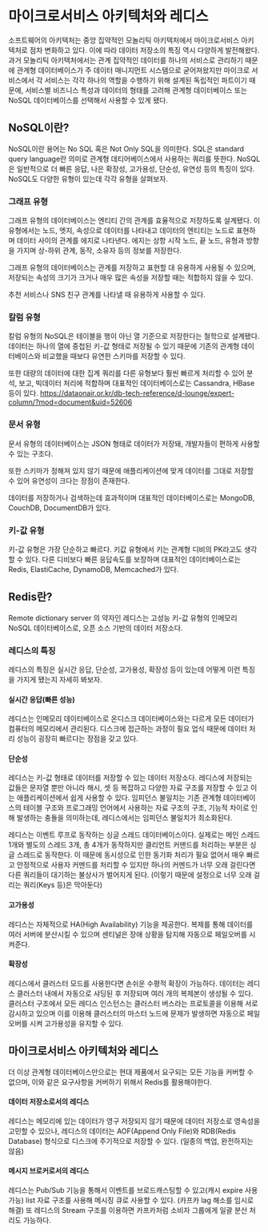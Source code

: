 
# 마이크로서비스 아키텍처와 레디스

소프트웨어의 아키텍처는 중앙 집약적인 모놀리틱 아키텍처에서 마이크로서비스 아키텍처로 점차 변화하고 있다. 이에 따라 데이터 저장소의 특징 역시 다양하게 발전해왔다. 과거 모놀리틱 아키텍처에서는 관계 집약적인 데이터를 하나의 서비스로 관리하기 때문에 관계형 데이터베이스가 주 데이터 매니지먼트 시스템으로 굳어져왔지만 마이크로 서비스에서 각 서비스는 각각 하나의 역할을 수행하기 위해 설계된 독립적인 파트이기 때문에, 서비스별 비즈니스 특성과 데이터의 형태를 고려해 관계형 데이터베이스 또는 NoSQL 데이터베이스를 선택해서 사용할 수 있게 됐다.

## NoSQL이란?
NoSQL이란 용어는 No SQL 혹은 Not Only SQL을 의미한다. SQL은 standard query language란 의미로 관계형 데티어베이스에서 사용하는 쿼리를 뜻한다. NoSQL은 일반적으로 더 빠른 응답, 나은 확장성, 고가용성, 단순성, 유연성 등의 특징이 있다. 
NoSQL도 다양한 유형이 있는데 각각 유형을 살펴보자.

### 그래프 유형
그래프 유형의 데이터베이스는 엔티티 간의 관계를 효율적으로 저장하도록 설계됐다. 이 유형에서는 노드, 엣지, 속성으로 데이터를 나타내고 데이터의 엔티티는 노드로 표현하며 데이터 사이의 관계를 에지로 나타낸다. 에지는 상항 시작 노드, 끝 노드, 유형과 방향을 가지며 상-하위 관계, 동작, 소유자 등의 정보를 저장한다. 

그래프 유형의 데이터베이스는 관계를 저장하고 표현할 대 유용하게 사용될 수 있으며, 저장되는 속성의 크기가 크거나 매우 많은 속성을 저장할 때는 적합하지 않을 수 있다. 

추천 서비스나 SNS 친구 관계를 나타낼 때 유용하게 사용할 수 있다.

### 칼럼 유형
칼럼 유형의 NoSQL은 테이블을 행이 아닌 열 기준으로 저장한다는 철학으로 설계됐다. 데이터는 하나의 열에 중첩된 키-값 형태로 저장될 수 있기 때문에 기존의 관계형 데이터베이스와 비교했을 때보다 유연한 스키마를 저장할 수 있다.

또한 대량의 데이터에 대한 집계 쿼리를 다른 유형보다 훨씬 빠르게 처리할 수 있어 분석, 보고, 빅데이터 처리에 적합하며 대표적인 데이터베이스로는 Cassandra, HBase 등이 있다.
https://dataonair.or.kr/db-tech-reference/d-lounge/expert-column/?mod=document&uid=52606

### 문서 유형
문서 유형의 데이터베이스는 JSON 형태로 데이터가 저장돼, 개발자들이 편하게 사용할 수 있는 구조다. 

또한 스키마가 정해져 있지 않기 때문에 애플리케이션에 맞게 데이터를 그대로 저장할 수 있어 유연성이 크다는 장점이 존재한다. 

데이터를 저장하거나 검색하는데 효과적이며 대표적인 데이터베이스로는 MongoDB, CouchDB, DocumentDB가 있다.

### 키-값 유형
키-값 유형은 가장 단순하고 빠르다. 키값 유형에서 키는 관계형 디비의 PK라고도 생각할 수 있다. 다른 디비보다 빠른 응답속도를 보장하며 대표적인 데이터베이스로는 Redis, ElastiCache, DynamoDB, Memcached가 있다.

## Redis란?
Remote dictionary server 의 약자인 레디스는 고성능 키-값 유형의 인메모리 NoSQL 데이터베이스로, 오픈 소스 기반의 데이터 저장소다.

### 레디스의 특징
레디스의 특징은 실시간 응답, 단순성, 고가용성, 확장성 등이 있는데 어떻게 이런 특징을 가지게 됐는지 자세히 봐보자.

#### 실시간 응답(빠른 성능)
레디스는 인메모리 데이터베이스로 온디스크 데이터베이스와는 다르게 모든 데이터가 컴퓨터의 메모리에서 관리된다. 디스크에 접근하는 과정이 필요 업식 때문에 데이터 처리 성능이 굉장히 빠르다는 장점을 갖고 있다.

#### 단순성
레디스는 키-값 형태로 데이터를 저장할 수 있는 데이터 저장소다. 레디스에 저장되는 값들은 문자열 뿐만 아니라 해시, 셋 등 복잡하고 다양한 자료 구조를 저장할 수 있고 이는 애플리케이션에서 쉽게 사용할 수 있다.
임피던스 불일치는 기존 관계형 데이터베이스의 테이블 구조와 프로그래밍 언어에서 사용하는 자료 구조의 구조, 기능적 차이로 인해 발생하는 충돌을 의미하는데, 레디스에서는 임피던스 불일치가 최소화된다.

레디스는 이벤트 루프로 동작하는 싱글 스레드 데이터베이스이다. 실제로는 메인 스레드 1개와 별도의 스레드 3개, 총 4개가 동작하지만 클리언트 커맨드를 처리하는 부분은 싱글 스레드로 동작한다. 
이 때문에 동시성으로 인한 동기화 처리가 필요 없어서 매우 빠르고 안정적으로 사용자 커멘드를 처리할 수 있지만 하나의 커멘드가 너무 오래 걸린다면 다른 쿼리들이 대기하는 불상사가 벌어지게 된다. (이렇기 때문에 설정으로 너무 오래 걸리는 쿼리(Keys 등)은 막아둔다)

#### 고가용성
레디스는 자체적으로 HA(High Availability) 기능을 제공한다. 복제를 통해 데이터를 여러 서버에 분산시킬 수 있으며 센티널은 장애 상황을 탐지해 자동으로 페일오버를 시켜준다. 

#### 확장성
레디스에서 클러스터 모드를 사용한다면 손쉬운 수평적 확장이 가능하다. 데이터는 레디스 클러스터 내에서 자동으로 샤딩된 후 저장되며 여러 개의 복제본이 생성될 수 있다. 클러스터 구조에서 모든 레디스 인스턴스는 클러스터 버스라는 프로토콜을 이용해 서로 감시하고 있으며 이를 이용해 클러스터의 마스터 노드에 문제가 발생하면 자동으로 페일오버를 시켜 고가용성을 유지할 수 있다.


## 마이크로서비스 아키텍처와 레디스
더 이상 관계형 데이터베이스만으로는 현대 제품에서 요구되는 모든 기능을 커버할 수 없으며, 이와 같은 요구사항을 커버하기 위해서 Redis를 활용해야한다.

#### 데이터 저장소로서의 레디스
레디스는 메모리에 있는 데이터가 영구 저장되지 않기 때문에 데이터 저장소로 영속성을 고민할 수 있으나, 레디스의 데이터는 AOF(Append Only File)와 RDB(Redis Database) 형식으로 디스크에 주기적으로 저장할 수 있다.
(일종의 백업, 완전하지는 않음)

#### 메시지 브로커로서의 레디스
레디스는 Pub/Sub 기능을 통해서 이벤트를 브로드캐스팅할 수 있고(캐시 expire 사용 가능) list 자료 구조를 사용해 메시징 큐로 사용할 수 있다. (카프카 lag 해소를 임시로 해결) 또 레디스의 Stream 구조를 이용하면 카프카처럼 소비자 그룹에게 일괄 분산 처리도 가능하다.